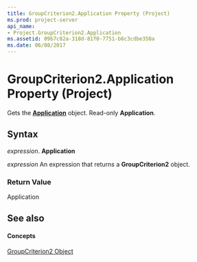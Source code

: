```yaml
---
title: GroupCriterion2.Application Property (Project)
ms.prod: project-server
api_name:
- Project.GroupCriterion2.Application
ms.assetid: 09b7c82a-318d-81f0-7751-b6c3cdbe350a
ms.date: 06/08/2017
---
```



# GroupCriterion2.Application Property (Project)

Gets the **[Application](application-object-project.md)** object. Read-only **Application**.


## Syntax

 _expression_. **Application**

 _expression_ An expression that returns a **GroupCriterion2** object.


### Return Value

Application


## See also


#### Concepts


[GroupCriterion2 Object](groupcriterion2-object-project.md)

